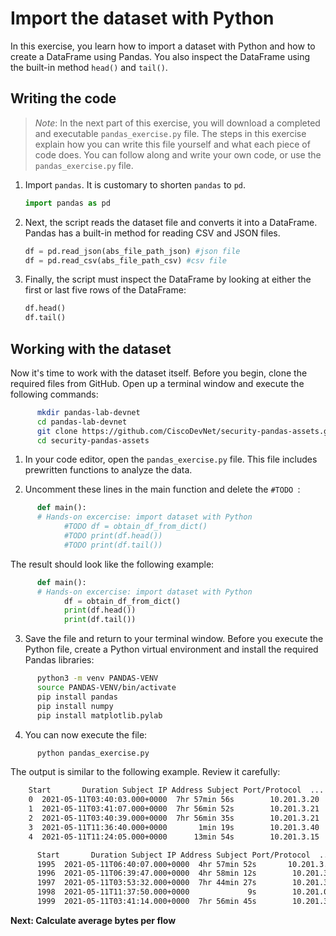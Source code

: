 # Import the dataset with Python

In this exercise, you learn how to import a dataset with Python and how to create a DataFrame using Pandas. You also inspect the DataFrame using the built-in method `head()` and `tail()`.

## Writing the code

> *Note*: In the next part of this exercise, you will download a completed and executable `pandas_exercise.py` file. The steps in this exercise explain how you can write this file yourself and what each piece of code does. You can follow along and write your own code, or use the `pandas_exercise.py` file.


1. Import `pandas`. It is customary to shorten `pandas` to `pd`.

      ```python
      import pandas as pd
      ```

2. Next, the script reads the dataset file and converts it into a DataFrame. Pandas has a built-in method for reading CSV and JSON files. 

      ```python
      df = pd.read_json(abs_file_path_json) #json file
      df = pd.read_csv(abs_file_path_csv) #csv file
      ```

3. Finally, the script must inspect the DataFrame by looking at either the first or last five rows of the DataFrame:

    ```python
    df.head()
    df.tail()
    ```

## Working with the dataset

Now it's time to work with the dataset itself. Before you begin, clone the required files from GitHub. Open up a terminal window and execute the following commands:

```bash
      mkdir pandas-lab-devnet
      cd pandas-lab-devnet
      git clone https://github.com/CiscoDevNet/security-pandas-assets.git
      cd security-pandas-assets
```

1. In your code editor, open the `pandas_exercise.py` file. This file includes prewritten functions to analyze the data. 

2. Uncomment these lines in the main function and delete the `#TODO `:

```python
      def main():
      # Hands-on excercise: import dataset with Python
            #TODO df = obtain_df_from_dict()
            #TODO print(df.head())
            #TODO print(df.tail())
```

The result should look like the following example:

```python
      def main():
      # Hands-on excercise: import dataset with Python
            df = obtain_df_from_dict()
            print(df.head())
            print(df.tail())
```

3. Save the file and return to your terminal window. Before you execute the Python file, create a Python virtual environment and install the required Pandas libraries:

```bash
      python3 -m venv PANDAS-VENV
      source PANDAS-VENV/bin/activate
      pip install pandas
      pip install numpy
      pip install matplotlib.pylab
```

4. You can now execute the file:

```bash
      python pandas_exercise.py
```

The output is similar to the following example. Review it carefully:

```bash
    Start       Duration Subject IP Address Subject Port/Protocol  ... Peer Port/Protocol                                   Peer Host Groups Peer Bytes Actions
    0  2021-05-11T03:40:03.000+0000  7hr 57min 56s        10.201.3.20             50928/TCP  ...          22609/TCP                               Web Servers, Atlanta   424.39 M        
    1  2021-05-11T03:41:07.000+0000  7hr 56min 52s        10.201.3.21             50971/TCP  ...            443/TCP  Web Servers, Atlanta, Protected Assets, Casabl...    34.81 M        
    2  2021-05-11T03:40:39.000+0000  7hr 56min 35s        10.201.3.21             64848/TCP  ...            443/TCP  Web Servers, Atlanta, Protected Assets, Casabl...    24.69 M        
    3  2021-05-11T11:36:40.000+0000       1min 19s        10.201.3.40             52793/TCP  ...             80/TCP                                      United States    12.08 M        
    4  2021-05-11T11:24:05.000+0000      13min 54s        10.201.3.15             55033/TCP  ...            443/TCP                                      United States      8.3 M    
```

```bash
      Start       Duration Subject IP Address Subject Port/Protocol  ... Peer Port/Protocol                                   Peer Host Groups Peer Bytes Actions
      1995  2021-05-11T06:40:07.000+0000  4hr 57min 52s       10.201.3.115             53884/UDP  ...           1947/UDP  Web Servers, End User Devices, Desktops, Atlan...        320        
      1996  2021-05-11T06:39:47.000+0000  4hr 58min 12s        10.201.3.21             64965/UDP  ...           1947/UDP  Web Servers, End User Devices, Desktops, Atlan...        320        
      1997  2021-05-11T03:53:32.000+0000  7hr 44min 27s        10.201.3.21             64965/UDP  ...           1947/UDP  End User Devices, Desktops, Atlanta, Sales and...        320        
      1998  2021-05-11T11:37:50.000+0000             9s        10.201.0.15               137/UDP  ...            137/UDP  Web Servers, End User Devices, Desktops, Atlan...         --        
      1999  2021-05-11T03:41:14.000+0000  7hr 56min 45s        10.201.3.40             50928/UDP  ...           1947/UDP  Web Servers, End User Devices, Desktops, Atlan...        320 
```

**Next: Calculate average bytes per flow**